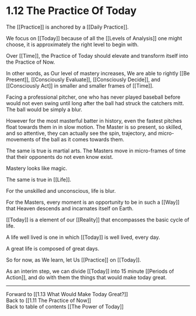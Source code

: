 # 1.12 The Practice Of Today

The [[Practice]] is anchored by a [[Daily Practice]].  

We focus on [[Today]] because of all the [[Levels of Analysis]] one might choose, it is approximately the right level to begin with.  

Over [[Time]], the Practice of Today should elevate and transform itself into the Practice of Now.  

In other words, as Our level of mastery increases, We are able to rightly [[Be Present]], [[Consciously Evaluate]], [[Consciously Decide]], and [[Consciously Act]] in smaller and smaller frames of [[Time]].   

Facing a professional pitcher, one who has never played baseball before would not even swing until long after the ball had struck the catchers mitt. The ball would be simply a blur. 

However for the most masterful batter in history, even the fastest pitches float towards them in in slow motion. The Master is so present, so skilled, and so attentive, they can actually see the spin, trajectory, and micro-movements of the ball as it comes towards them.  

The same is true is martial arts. The Masters move in micro-frames of time that their opponents do not even know exist. 

Mastery looks like magic.  

The same is true in [[Life]].  

For the unskilled and unconscious, life is blur.  

For the Masters, every moment is an opportunity to be in such a [[Way]] that Heaven descends and incarnates itself on Earth.  

[[Today]] is a element of our [[Reality]] that encompasses the basic cycle of life.  

A life well lived is one in which [[Today]] is well lived, every day.  

A great life is composed of great days.  

So for now, as We learn, let Us [[Practice]] on [[Today]].  

As an interim step, we can divide [[Today]] into 15 minute [[Periods of Action]], and do with them the things that would make today great. 

___

Forward to [[1.13 What Would Make Today Great?]]  
Back to [[1.11 The Practice of Now]]  
Back to table of contents [[The Power of Today]]  